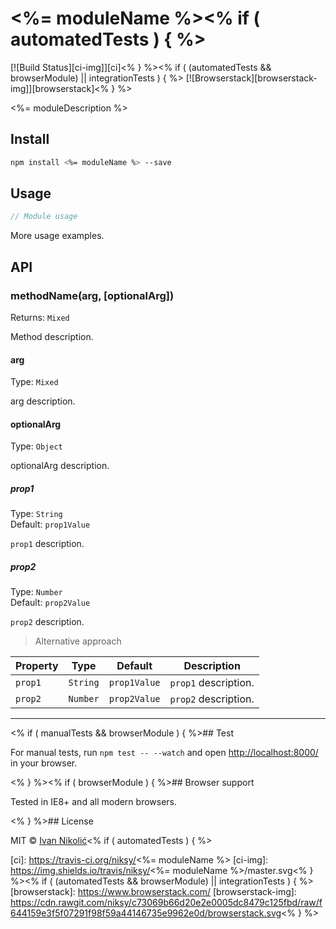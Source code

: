 # <%= moduleName %><% if ( automatedTests ) { %>

[![Build Status][ci-img]][ci]<% } %><% if ( (automatedTests && browserModule) || integrationTests ) { %> [![Browserstack][browserstack-img]][browserstack]<% } %>

<%= moduleDescription %>

## Install

```sh
npm install <%= moduleName %> --save
```

## Usage

```js
// Module usage
```

More usage examples.

## API

### methodName(arg, [optionalArg])

Returns: `Mixed`

Method description.

#### arg

Type: `Mixed`

arg description.

#### optionalArg

Type: `Object`

optionalArg description.

##### prop1

Type: `String`  
Default: `prop1Value`

`prop1` description.

##### prop2

Type: `Number`  
Default: `prop2Value`

`prop2` description.

> Alternative approach

| Property | Type | Default | Description |
| --- | --- | --- | --- |
| `prop1` | `String` | `prop1Value` | `prop1` description. |
| `prop2` | `Number` | `prop2Value` | `prop2` description. |

---

<% if ( manualTests && browserModule ) { %>## Test

For manual tests, run `npm test -- --watch` and open <http://localhost:8000/> in your browser.

<% } %><% if ( browserModule ) { %>## Browser support

Tested in IE8+ and all modern browsers.

<% } %>## License

MIT © [Ivan Nikolić](http://ivannikolic.com)<% if ( automatedTests ) { %>

[ci]: https://travis-ci.org/niksy/<%= moduleName %>
[ci-img]: https://img.shields.io/travis/niksy/<%= moduleName %>/master.svg<% } %><% if ( (automatedTests && browserModule) || integrationTests ) { %>
[browserstack]: https://www.browserstack.com/
[browserstack-img]: https://cdn.rawgit.com/niksy/c73069b66d20e2e0005dc8479c125fbd/raw/f644159e3f5f07291f98f59a44146735e9962e0d/browserstack.svg<% } %>
